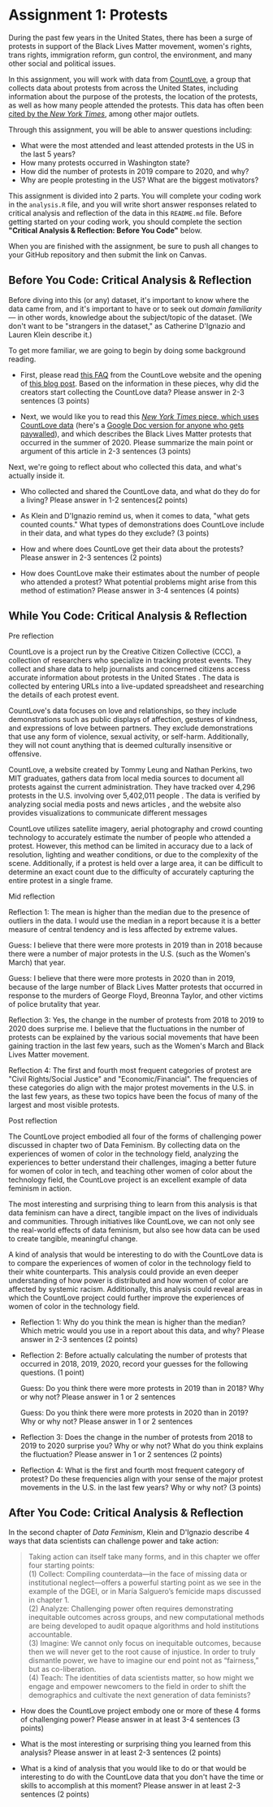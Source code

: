 # Assignment 1: Protests

During the past few years in the United States, there has been a surge of protests in support of the Black Lives Matter movement, women's rights, trans rights, immigration reform, gun control, the environment, and many other social and political issues.

In this assignment, you will work with data from [CountLove](https://countlove.org/), a group that collects data about protests from across the United States, including information about the purpose of the protests, the location of the protests, as well as how many people attended the protests. This data has often been [cited by the *New York Times*](https://www.nytimes.com/2020/08/28/us/black-lives-matter-protest.html), among other major outlets.

Through this assignment, you will be able to answer questions including:
- What were the most attended and least attended protests in the US in the last 5 years?
- How many protests occurred in Washington state?
- How did the number of protests in 2019 compare to 2020, and why?
- Why are people protesting in the US? What are the biggest motivators?


This assignment is divided into 2 parts. You will complete your coding work in the `analysis.R` file, and you will write short answer responses related to critical analysis and reflection of the data in this `README.md` file. Before getting started on your coding work, you should complete the section **"Critical Analysis & Reflection: Before You Code"** below.

When you are finished with the assignment, be sure to push all changes to your GitHub repository and then submit the link on Canvas.

## Before You Code: Critical Analysis & Reflection

Before diving into this (or any) dataset, it's important to know where the data came from, and it's important to have or to seek out _domain familiarity_ — in other words, knowledge about the subject/topic of the dataset. (We don't want to be "strangers in the dataset," as Catherine D'Ignazio and Lauren Klein describe it.)

To get more familiar, we are going to begin by doing some background reading.

- First, please read [this FAQ](https://countlove.org/faq.html) from the CountLove website and the opening of [this blog post](https://www.tommyleung.com/countLove/index.htm). Based on the information in these pieces, why did the creators start collecting the CountLove data? Please answer in 2-3 sentences (3 points)

- Next, we would like you to read this [*New York Times* piece, which uses CountLove data](https://www.nytimes.com/interactive/2020/06/13/us/george-floyd-protests-cities-photos.html) (here's a [Google Doc version for anyone who gets paywalled](https://docs.google.com/document/d/1sdjFsA5csYuH4plNEEk7WXT77K5h5ZuyW05CBwYdk6A/edit?usp=sharing)), and which describes the Black Lives Matter protests that occurred in the summer of 2020. Please summarize the main point or argument of this article in 2-3 sentences (3 points)

Next, we're going to reflect about who collected this data, and what's actually inside it.

- Who collected and shared the CountLove data, and what do they do for a living? Please answer in 1-2 sentences(2 points)

- As Klein and D'Ignazio remind us, when it comes to data, "what gets counted counts." What types of demonstrations does CountLove include in their data, and what types do they exclude? (3 points)

- How and where does CountLove get their data about the protests? Please answer in 2-3 sentences (2 points)

- How does CountLove make their estimates about the number of people who attended a protest? What potential problems might arise from this method of estimation? Please answer in 3-4 sentences (4 points)

## While You Code: Critical Analysis & Reflection
Pre reflection

CountLove is a project run by the Creative Citizen Collective (CCC), a collection of researchers who specialize in tracking protest events. They collect and share data to help journalists and concerned citizens access accurate information about protests in the United States . The data is collected by entering URLs into a live-updated spreadsheet and researching the details of each protest event.


CountLove's data focuses on love and relationships, so they include demonstrations such as public displays of affection, gestures of kindness, and expressions of love between partners. They exclude demonstrations that use any form of violence, sexual activity, or self-harm. Additionally, they will not count anything that is deemed culturally insensitive or offensive.

CountLove, a website created by Tommy Leung and Nathan Perkins, two MIT graduates, gathers data from local media sources to document all protests against the current administration. They have tracked over 4,296 protests in the U.S. involving over 5,402,011 people . The data is verified by analyzing social media posts and news articles , and the website also provides visualizations to communicate different messages

CountLove utilizes satellite imagery, aerial photography and crowd counting technology to accurately estimate the number of people who attended a protest. However, this method can be limited in accuracy due to a lack of resolution, lighting and weather conditions, or due to the complexity of the scene. Additionally, if a protest is held over a large area, it can be difficult to determine an exact count due to the difficulty of accurately capturing the entire protest in a single frame.


Mid reflection


Reflection 1: The mean is higher than the median due to the presence of outliers in the data. I would use the median in a report because it is a better measure of central tendency and is less affected by extreme values.

Guess: I believe that there were more protests in 2019 than in 2018 because there were a number of major protests in the U.S. (such as the Women's March) that year.

Guess: I believe that there were more protests in 2020 than in 2019, because of the large number of Black Lives Matter protests that occurred in response to the murders of George Floyd, Breonna Taylor, and other victims of police brutality that year.

Reflection 3: Yes, the change in the number of protests from 2018 to 2019 to 2020 does surprise me. I believe that the fluctuations in the number of protests can be explained by the various social movements that have been gaining traction in the last few years, such as the Women's March and Black Lives Matter movement.

Reflection 4: The first and fourth most frequent categories of protest are "Civil Rights/Social Justice" and "Economic/Financial". The frequencies of these categories do align with the major protest movements in the U.S. in the last few years, as these two topics have been the focus of many of the largest and most visible protests.





Post reflection


The CountLove project embodied all four of the forms of challenging power discussed in chapter two of Data Feminism. By collecting data on the experiences of women of color in the technology field, analyzing the experiences to better understand their challenges, imaging a better future for women of color in tech, and teaching other women of color about the technology field, the CountLove project is an excellent example of data feminism in action.

The most interesting and surprising thing to learn from this analysis is that data feminism can have a direct, tangible impact on the lives of individuals and communities. Through initiatives like CountLove, we can not only see the real-world effects of data feminism, but also see how data can be used to create tangible, meaningful change.

A kind of analysis that would be interesting to do with the CountLove data is to compare the experiences of women of color in the technology field to their white counterparts. This analysis could provide an even deeper understanding of how power is distributed and how women of color are affected by systemic racism. Additionally, this analysis could reveal areas in which the CountLove project could further improve the experiences of women of color in the technology field.


- Reflection 1: Why do you think the mean is higher than the median? Which metric would you use in a report about this data, and why? Please answer in 2-3 sentences (2 points)

- Reflection 2: Before actually calculating the number of protests that occurred in 2018, 2019, 2020, record your guesses for the following questions. (1 point)

  Guess: Do you think there were more protests in 2019 than in 2018? Why or why not? Please answer in 1 or 2 sentences

  Guess: Do you think there were more protests in 2020 than in 2019? Why or why not? Please answer in 1 or 2 sentences

- Reflection 3: Does the change in the number of protests from 2018 to 2019 to 2020 surprise you? Why or why not? What do you think explains the fluctuation? Please answer in 1 or 2 sentences (2 points)

- Reflection 4: What is the first and fourth most frequent category of protest? Do these frequencies align with your sense of the major protest movements in the U.S. in the last few years? Why or why not? (3 points)

## After You Code: Critical Analysis & Reflection

In the second chapter of *Data Feminism*, Klein and D'Ignazio describe 4 ways that data scientists can challenge power and take action:
> Taking action can itself take many forms, and in this chapter we offer four starting points:  
> (1) Collect: Compiling counterdata—in the face of missing data or institutional neglect—offers a powerful starting point as we see in the example of the DGEI, or in María Salguero’s femicide maps discussed in chapter 1.  
> (2) Analyze: Challenging power often requires demonstrating inequitable outcomes across groups, and new computational methods are being developed to audit opaque algorithms and hold institutions accountable.  
> (3) Imagine: We cannot only focus on inequitable outcomes, because then we will never get to the root cause of injustice. In order to truly dismantle power, we have to imagine our end point not as “fairness,” but as co-liberation.  
> (4) Teach: The identities of data scientists matter, so how might we engage and empower newcomers to the field in order to shift the demographics and cultivate the next generation of data feminists?  

- How does the CountLove project embody one or more of these 4 forms of challenging power? Please answer in at least 3-4 sentences (3 points)

- What is the most interesting or surprising thing you learned from this analysis? Please answer in at least 2-3 sentences (2 points)

- What is a kind of analysis that you would like to do or that would be interesting to do with the CountLove data that you don't have the time or skills to accomplish at this moment? Please answer in at least 2-3 sentences (2 points)
